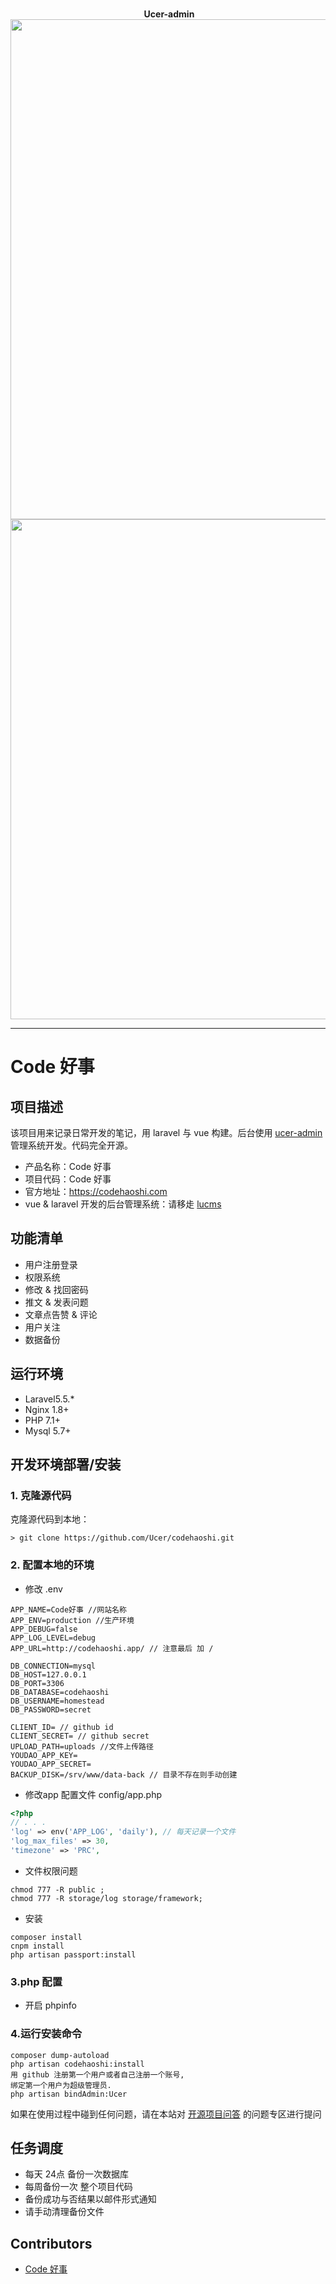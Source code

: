 <p align="center">
  <br>
  <b>Ucer-admin</b>
  <br>
  <a href="https://www.codehaoshi.com">
    <img src="http://ovdt3w8zp.bkt.clouddn.com/2017-09-05%2010-59-03%E5%B1%8F%E5%B9%95%E6%88%AA%E5%9B%BE.png" width=800>
  </a>
  <br>
  <a href="https://www.codehaoshi.com">
    <img src="http://ovdt3w8zp.bkt.clouddn.com/2017-09-05%2011-23-07%E5%B1%8F%E5%B9%95%E6%88%AA%E5%9B%BE.png" width=800>
  </a>
</p>

---
# Code 好事

## 项目描述
该项目用来记录日常开发的笔记，用 laravel 与 vue 构建。后台使用 [ucer-admin](https://github.com/Ucer/ucer-admin) 管理系统开发。代码完全开源。

* 产品名称：Code 好事
* 项目代码：Code 好事
* 官方地址：https://codehaoshi.com
* vue & laravel 开发的后台管理系统：请移歨 [lucms](https://gitee.com/zhjaa/lucms)

## 功能清单

- 用户注册登录
- 权限系统
- 修改 & 找回密码
- 推文 & 发表问题
- 文章点告赞 & 评论
- 用户关注
- 数据备份

## 运行环境

- Laravel5.5.*
- Nginx 1.8+
- PHP 7.1+
- Mysql 5.7+

## 开发环境部署/安装

### 1. 克隆源代码

克隆源代码到本地：

    > git clone https://github.com/Ucer/codehaoshi.git

### 2. 配置本地的环境


- 修改 .env 
```
APP_NAME=Code好事 //网站名称
APP_ENV=production //生产环境
APP_DEBUG=false
APP_LOG_LEVEL=debug
APP_URL=http://codehaoshi.app/ // 注意最后 加 /

DB_CONNECTION=mysql
DB_HOST=127.0.0.1
DB_PORT=3306
DB_DATABASE=codehaoshi
DB_USERNAME=homestead
DB_PASSWORD=secret

CLIENT_ID= // github id
CLIENT_SECRET= // github secret
UPLOAD_PATH=uploads //文件上传路径 
YOUDAO_APP_KEY=
YOUDAO_APP_SECRET=
BACKUP_DISK=/srv/www/data-back // 目录不存在则手动创建
```

- 修改app 配置文件
config/app.php
```php
<?php
// . . .
'log' => env('APP_LOG', 'daily'), // 每天记录一个文件
'log_max_files' => 30,
'timezone' => 'PRC',
```

- 文件权限问题
```text
chmod 777 -R public ;
chmod 777 -R storage/log storage/framework;
```

- 安装
```text
composer install
cnpm install
php artisan passport:install
```


### 3.php 配置
- 开启 phpinfo


### 4.运行安装命令
```text
composer dump-autoload
php artisan codehaoshi:install
用 github 注册第一个用户或者自己注册一个账号,
绑定第一个用户为超级管理员.
php artisan bindAdmin:Ucer

```

如果在使用过程中碰到任何问题，请在本站对 [开源项目问答](https://codehaoshi.com/q/opensource_project) 的问题专区进行提问

## 任务调度

- 每天 24点 备份一次数据库
- 每周备份一次 整个项目代码
- 备份成功与否结果以邮件形式通知
- 请手动清理备份文件

## Contributors

- [Code 好事](https://codehaoshi.com)



